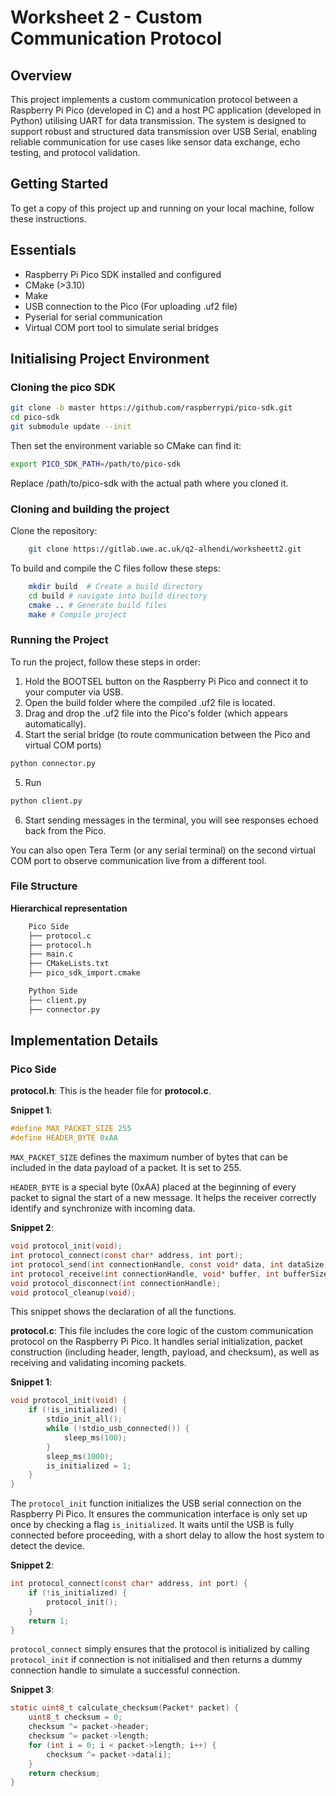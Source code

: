 # Worksheet 2 - Custom Communication Protocol

## Overview
This project implements a custom communication protocol between a Raspberry Pi Pico (developed in C) and a host PC application (developed in Python) utilising UART for data transmission. The system is designed to support robust and structured data transmission over USB Serial, enabling reliable communication for use cases like sensor data exchange, echo testing, and protocol validation.

## Getting Started
To get a copy of this project up and running on your local machine, follow these instructions.

## Essentials
* Raspberry Pi Pico SDK installed and configured
* CMake (>3.10)
* Make 
* USB connection to the Pico (For uploading .uf2 file)
* Pyserial for serial communication
* Virtual COM port tool to simulate serial bridges

## Initialising Project Environment
### Cloning the pico SDK
~~~bash
git clone -b master https://github.com/raspberrypi/pico-sdk.git
cd pico-sdk
git submodule update --init
~~~
Then set the environment variable so CMake can find it:
~~~bash
export PICO_SDK_PATH=/path/to/pico-sdk
~~~
Replace /path/to/pico-sdk with the actual path where you cloned it.

### Cloning and building the project
Clone the repository:
~~~bash
    git clone https://gitlab.uwe.ac.uk/q2-alhendi/worksheett2.git
~~~

To build and compile the C files follow these steps:
~~~bash
    mkdir build  # Create a build directory     
    cd build # navigate into build directory
    cmake .. # Generate build files 
    make # Compile project
~~~

### Running the Project
To run the project, follow these steps in order:
1. Hold the BOOTSEL button on the Raspberry Pi Pico and connect it to your computer via USB.
2. Open the build folder where the compiled .uf2 file is located.
3. Drag and drop the .uf2 file into the Pico's folder (which appears automatically).
4. Start the serial bridge (to route communication between the Pico and virtual COM ports)
~~~bash
python connector.py
~~~
5. Run
~~~bash
python client.py
~~~
6. Start sending messages in the terminal, you will see responses echoed back from the Pico.

You can also open Tera Term (or any serial terminal) on the second virtual COM port to observe communication live from a different tool.

### File Structure
**Hierarchical representation**
```bash
    Pico Side
    ├── protocol.c
    ├── protocol.h       
    ├── main.c   
    ├── CMakeLists.txt 
    ├── pico_sdk_import.cmake                  
```
```bash
    Python Side
    ├── client.py
    ├── connector.py       
```
## Implementation Details
### Pico Side
**protocol.h**: This is the header file for **protocol.c**.

**Snippet 1**:
```c
#define MAX_PACKET_SIZE 255
#define HEADER_BYTE 0xAA     
```
`MAX_PACKET_SIZE` defines the maximum number of bytes that can be included in the data payload of a packet. It is set to 255.

`HEADER_BYTE` is a special byte (0xAA) placed at the beginning of every packet to signal the start of a new message. It helps the receiver correctly identify and synchronize with incoming data.

**Snippet 2**:
~~~c
void protocol_init(void);
int protocol_connect(const char* address, int port);
int protocol_send(int connectionHandle, const void* data, int dataSize);
int protocol_receive(int connectionHandle, void* buffer, int bufferSize);
void protocol_disconnect(int connectionHandle);
void protocol_cleanup(void);
~~~
This snippet shows the declaration of all the functions.

**protocol.c**:
This file includes the core logic of the custom communication protocol on the Raspberry Pi Pico. It handles serial initialization, packet construction (including header, length, payload, and checksum), as well as receiving and validating incoming packets.

**Snippet 1**:
~~~c
void protocol_init(void) {
    if (!is_initialized) {
        stdio_init_all();
        while (!stdio_usb_connected()) {
            sleep_ms(100);
        }
        sleep_ms(1000);
        is_initialized = 1;
    }
}
~~~
The `protocol_init` function initializes the USB serial connection on the Raspberry Pi Pico. It ensures the communication interface is only set up once by checking a flag `is_initialized`. It waits until the USB is fully connected before proceeding, with a short delay to allow the host system to detect the device.

**Snippet 2**:
~~~c
int protocol_connect(const char* address, int port) {
    if (!is_initialized) {
        protocol_init();
    }
    return 1;
}
~~~
`protocol_connect` simply ensures that the protocol is initialized by calling `protocol_init` if connection is not initialised and then returns a dummy connection handle to simulate a successful connection.

**Snippet 3**:
~~~c
static uint8_t calculate_checksum(Packet* packet) {
    uint8_t checksum = 0;
    checksum ^= packet->header;
    checksum ^= packet->length;
    for (int i = 0; i < packet->length; i++) {
        checksum ^= packet->data[i];
    }
    return checksum;
}
~~~










